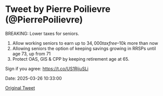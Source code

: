 # Tweet by Pierre Poilievre (@PierrePoilievre)

BREAKING: Lower taxes for seniors.

1. Allow working seniors to earn up to $34,000 tax free–$10k more than now
2. Allowing seniors the option of keeping savings growing in RRSPs until age 73, up from 71
3. Protect OAS, GIS & CPP by keeping retirement age at 65. 

Sign if you agree: https://t.co/US1RijuSLi

Date: 2025-03-26 10:33:00

[Original Tweet](https://x.com/PierrePoilievre/status/1904844024776978726)
